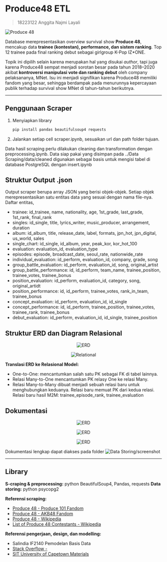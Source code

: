 # Produce48 ETL
> 18223122 Anggita Najmi Layali

![Produce 48](https://github.com/gitaa001/TUGAS_SELEKSI_1_18223122/blob/main/pd48.jpeg)

Database merepresentasikan overview survival show **Produce 48**, mencakup data **trainee (kontestan), performance, dan sistem ranking**. Top 12 trainee pada final ranking debut sebagai girlgroup K-Pop IZ*ONE. 

Topik ini dipilih selain karena merupakan hal yang disukai *author*, tapi juga karena Produce48 sempat menjadi sorotan besar pada tahun 2018–2020 akibat **kontroversi manipulasi vote dan ranking debut** oleh company pelaksananya, MNet. Isu ini menjadi signifikan karena Produce48 memiliki fandom yang besar, sehingga berdampak pada menurunnya kepercayaan publik terhadap survival show MNet di tahun-tahun berikutnya.

---

## Penggunaan Scraper
1. Menyiapkan library
    ```bash
    pip install pandas beautifulsoup4 requests
    ```
2. Jalankan setiap cell scraper.ipynb, sesuaikan url dan path folder tujuan.

Data hasil scraping perlu dilakukan cleaning dan transformation dengan preprocessing.ipynb. Data siap pakai yang disimpan pada ../Data Scraping/data/cleaned digunakan sebagai basis untuk mengisi tabel di database PostgreSQL dengan insert.ipynb

## Struktur Output .json
Output scraper berupa array JSON yang berisi objek-objek. Setiap objek merepresentasikan satu entitas data yang sesuai dengan nama file-nya. Daftar entitas,
- trainee: id_trainee, name, nationality, age, 1st_grade, last_grade, 1st_rank, final_rank
- singles: id_single, title, lyrics_writer, music_producer, arrangement, duration
- album: id_album, title, release_date, label, formats, jpn_hot, jpn_digital, us_world, sales
- single_chart: id_single, id_album, year, peak_kor, kor_hot_100
- evaluation: evaluation_id, evaluation_type
- episodes: episode, broadcast_date, seoul_rate, nationwide_rate
- individual_evaluation: id_perform, evaluation_id, company, grade, song
- group_battle_evaluation: id_perform, evaluation_id, song, original_artist
- group_battle_performance: id, id_perform, team_name, trainee_position, trainee_votes, trainee_bonus
- position_evaluation: id_perform, evaluation_id, category, song, original_artidt
- position_performance: id, id_perform, trainee_votes, rank_in_team, trainee_bonus
- concept_evaluation: id_perform, evaluation_id, id_single
- concept_performance: id, id_perform, trainee_position, trainee_votes, trainee_rank, trainee_bonus
- debut_evaluation: id_perform, evaluation_id, id_single, trainee_position


## Struktur ERD dan Diagram Relasional
<p align="center">
    <img src="https://github.com/gitaa001/TUGAS_SELEKSI_1_18223122/blob/main/Data%20Storing/design/Seleksi_basdat-ERD.png" alt="ERD" />
</p>

<p align="center">
    <img src="https://github.com/gitaa001/TUGAS_SELEKSI_1_18223122/blob/main/Data%20Storing/design/Seleksi_Basdat-Relasional%20Diagram.png" alt="Relational" />
</p>

**Translasi ERD ke Relasional Model:**
- One-to-One: mencantumkan salah satu PK sebagai FK di tabel lainnya.
- Relasi Many-to-One mencantumkan PK relasy One ke relasi Many.
- Relasi Many-to-Many dibuat menjadi sebuah relasi baru untuk menghubungkan keduanya. Relasi baru memuat PK dari kedua relasi.
  Relasi baru hasil M2M: trainee_episode_rank, trainee_evaluation

## Dokumentasi
<p align="center">
    <img src="https://github.com/gitaa001/TUGAS_SELEKSI_1_18223122/blob/main/Data%20Storing/screenshot/00trainee.png" alt="ERD" />
</p>
<p align="center">
    <img src="https://github.com/gitaa001/TUGAS_SELEKSI_1_18223122/blob/main/Data%20Storing/screenshot/01singles.png" alt="ERD" />
</p>
<p align="center">
    <img src="https://github.com/gitaa001/TUGAS_SELEKSI_1_18223122/blob/main/Data%20Storing/screenshot/concept_eval.png" alt="ERD" />
</p>

Dokumentasi lengkap dapat diakses pada folder ![Data Storing/screenshot](https://github.com/gitaa001/TUGAS_SELEKSI_1_18223122/tree/main/Data%20Storing/screenshot)

---

## Library
**S-craping & preprocessing:** python BeautifulSoup4, Pandas, requests
**Data storing:** python psycopg2

**Referensi scraping:**
- [Produce 48 - Produce 101 Fandom](https://produce101.fandom.com/wiki/Produce_48)
- [Produce 48 - AKB48 Fandom](https://akb48.fandom.com/wiki/Produce_48)
- [Produce 48 - Wikipedia](https://en.wikipedia.org/wiki/Produce_48)
- [List of Produce 48 Contestants - Wikipedia](https://en.wikipedia.org/wiki/List_of_Produce_48_contestants)

**Referensi pengerjaan, design, dan modelling:**
- Salindia IF2140 Pemodelan Basis Data
- [Stack Overflow - ](https://stackoverflow.com/questions/77460334/total-disjoint-vs-u-type-in-eerd#:~:text=The%20D%20stands%20for%20Disjoint,subclasses%20under%20a%20same%20D)
- [SIT University of Capetown Materials](https://www.cs.uct.ac.za/mit_notes/database/htmls/chp06.html)






